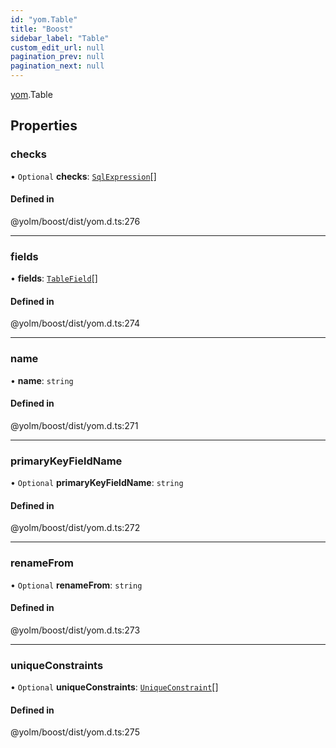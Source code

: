 ```yaml
---
id: "yom.Table"
title: "Boost"
sidebar_label: "Table"
custom_edit_url: null
pagination_prev: null
pagination_next: null
---
```


[yom](../namespaces/yom.md).Table

## Properties

### checks

• `Optional` **checks**: [`SqlExpression`](../namespaces/yom.md#sqlexpression)[]

#### Defined in

@yolm/boost/dist/yom.d.ts:276

___

### fields

• **fields**: [`TableField`](yom.TableField.md)[]

#### Defined in

@yolm/boost/dist/yom.d.ts:274

___

### name

• **name**: `string`

#### Defined in

@yolm/boost/dist/yom.d.ts:271

___

### primaryKeyFieldName

• `Optional` **primaryKeyFieldName**: `string`

#### Defined in

@yolm/boost/dist/yom.d.ts:272

___

### renameFrom

• `Optional` **renameFrom**: `string`

#### Defined in

@yolm/boost/dist/yom.d.ts:273

___

### uniqueConstraints

• `Optional` **uniqueConstraints**: [`UniqueConstraint`](yom.UniqueConstraint.md)[]

#### Defined in

@yolm/boost/dist/yom.d.ts:275
